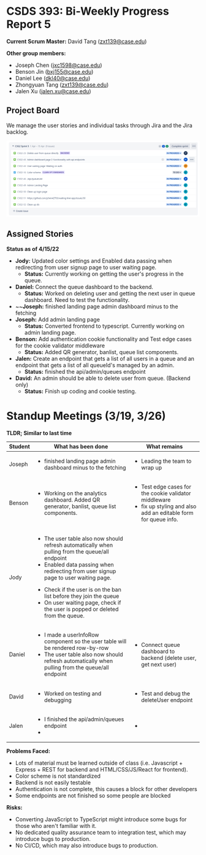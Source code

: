 # CSDS 393: Bi-Weekly Progress Report 5

**Current Scrum Master:** David Tang (zxt139@case.edu)

**Other group members:**

- Joseph Chen (jxc1598@case.edu)
- Benson Jin (bxj155@case.edu)
- Daniel Lee (dkl40@case.edu)
- Zhongyuan Tang (zxt139@case.edu)
- Jalen Xu (jalen.xu@case.edu)

## Project Board

We manage the user stories and individual tasks through Jira and the Jira backlog.

![](images/backlog-4-1-22.png)

## Assigned Stories

**Status as of 4/15/22**

- **Jody:** Updated color settings and Enabled data passing when redirecting from user signup page to user waiting page.
  - **Status:** Currently working on getting the user's progress in the queue.
- **Daniel:** Connect the queue dashboard to the backend.
  - **Status:** Worked on deleting user and getting the next user in queue dashboard. Need to test the functionality.
- ~~**Joseph:** finished landing page admin dashboard minus to the fetching
- **Joseph:** Add admin landing page
  - **Status:** Converted frontend to typescript. Currently working on admin landing page.
- **Benson:** Add authentication cookie functionality and Test edge cases for the cookie validator middleware
  - **Status:** Added QR generator, banlist, queue list components.
- **Jalen:** Create an endpoint that gets a list of all users in a queue and an endpoint that gets a list of all queueId's managed by an admin.
  - **Status:** finished the api/admin/queues endpoint
- **David:** An admin should be able to delete user from queue. (Backend only)
  - **Status:** Finish up coding and cookie testing.

# Standup Meetings (3/19, 3/26)

**TLDR; Similar to last time**

| Student | What has been done                                                                                                                                                                                                                                                                                                                                                                | What remains                                                                                                                                |
| ------- | --------------------------------------------------------------------------------------------------------------------------------------------------------------------------------------------------------------------------------------------------------------------------------------------------------------------------------------------------------------------------------- | ------------------------------------------------------------------------------------------------------------------------------------------- |
| Joseph  | <ul><li> finished landing page admin dashboard minus to the fetching</li></ul>                                                                                                                                                                                                                                                                                                    | <ul><li>Leading the team to wrap up</li></ul>                                                                                               |
| Benson  | <ul><li>Working on the analytics dashboard. Added QR generator, banlist, queue list components.</li></ul>                                                                                                                                                                                                                                                                         | <ul><li>Test edge cases for the cookie validator middleware</li><li> fix up styling and also add an editable form for queue info.</li></ul> |
| Jody    | <ul><li>The user table also now should refresh automatically when pulling from the queue/all endpoint</li><li>Enabled data passing when redirecting from user signup page to user waiting page.</li></ul> <ul><li>Check if the user is on the ban list before they join the queue</li><li>On user waiting page, check if the user is popped or deleted from the queue. </li></ul> |
| Daniel  | <ul><li>I made a userInfoRow component so the user table will be rendered row-by-row</li><li>The user table also now should refresh automatically when pulling from the queue/all endpoint</li></ul>                                                                                                                                                                              | <ul><li>Connect queue dashboard to backend (delete user, get next user)</li> </ul>                                                          |
| David   | <ul><li>Worked on testing and debugging</li></ul>                                                                                                                                                                                                                                                                                                                                 | <ul><li>Test and debug the deleteUser endpoint</li></ul>                                                                                    |
| Jalen   | <ul><li>I finished the api/admin/queues endpoint</li><li></li></ul>                                                                                                                                                                                                                                                                                                               | <ul><li> </li></ul>                                                                                                                         |

**Problems Faced:**

- Lots of material must be learned outside of class (i.e. Javascript + Express + REST for backend and HTML/CSS/JS/React for frontend).
- Color scheme is not standardized
- Backend is not easily testable
- Authentication is not complete, this causes a block for other developers
- Some endpoints are not finished so some people are blocked

**Risks:**

- Converting JavaScript to TypeScript might introduce some bugs for those who aren't familiar with it.
- No dedicated quality assurance team to integration test, which may introduce bugs to production.
- No CI/CD, which may also introduce bugs to production.
